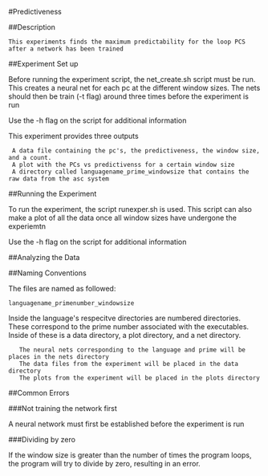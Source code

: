 #Predictiveness

##Description

	This experiments finds the maximum predictability for the loop PCS after a network has been trained

##Experiment Set up

Before running the experiment script, the net_create.sh script must be run. This creates a neural net for each pc at the different window sizes. The nets should then be train (-t flag) around three times before the experiment is run

Use the -h flag on the script for additional information

This experiment provides three outputs
     
     A data file containing the pc's, the predictiveness, the window size, and a count.
     A plot with the PCs vs predictivenss for a certain window size
     A directory called languagename_prime_windowsize that contains the raw data from the asc system


##Running the Experiment

To run the experiment, the script runexper.sh is used. This script can also make a plot of all the data once all window sizes have undergone the experiemtn

Use the -h flag on the script for additional information



##Analyzing the Data

##Naming Conventions

The files are named as followed:

    languagename_primenumber_windowsize

Inside the language's respecitve directories are numbered directories. These correspond to the prime number associated with the executables. Inside of these is a data directory, a plot directory, and a net directory.

       The neural nets corresponding to the language and prime will be places in the nets directory
       The data files from the experiment will be placed in the data directory
       The plots from the experiment will be placed in the plots directory
##Common Errors

###Not training the network first

A neural network must first be established before the experiment is run

###Dividing by zero

If the window size is greater than the number of times the program loops, the program will try to divide by zero, resulting in an error. 

